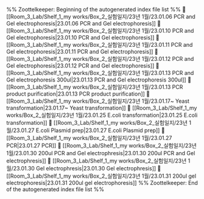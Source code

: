 %% Zoottelkeeper: Beginning of the autogenerated index file list  %%
📄 [[Room_3_Lab/Shelf_1_my works/Box_2_실험일지/23년 1월/23.01.06 PCR and Gel electrophoresis|23.01.06 PCR and Gel electrophoresis]]
📄 [[Room_3_Lab/Shelf_1_my works/Box_2_실험일지/23년 1월/23.01.10 PCR and Gel electrophoresis|23.01.10 PCR and Gel electrophoresis]]
📄 [[Room_3_Lab/Shelf_1_my works/Box_2_실험일지/23년 1월/23.01.11 PCR and Gel electrophoresis|23.01.11 PCR and Gel electrophoresis]]
📄 [[Room_3_Lab/Shelf_1_my works/Box_2_실험일지/23년 1월/23.01.12 PCR and Gel electrophoresis|23.01.12 PCR and Gel electrophoresis]]
📄 [[Room_3_Lab/Shelf_1_my works/Box_2_실험일지/23년 1월/23.01.13 PCR and Gel electrophoresis 300ul|23.01.13 PCR and Gel electrophoresis 300ul]]
📄 [[Room_3_Lab/Shelf_1_my works/Box_2_실험일지/23년 1월/23.01.13 PCR product purification|23.01.13 PCR product purification]]
📄 [[Room_3_Lab/Shelf_1_my works/Box_2_실험일지/23년 1월/23.01.17~ Yeast transformation|23.01.17~ Yeast transformation]]
📄 [[Room_3_Lab/Shelf_1_my works/Box_2_실험일지/23년 1월/23.01.25 E.coli transformation|23.01.25 E.coli transformation]]
📄 [[Room_3_Lab/Shelf_1_my works/Box_2_실험일지/23년 1월/23.01.27 E.coli Plasmid prep|23.01.27 E.coli Plasmid prep]]
📄 [[Room_3_Lab/Shelf_1_my works/Box_2_실험일지/23년 1월/23.01.27 PCR|23.01.27 PCR]]
📄 [[Room_3_Lab/Shelf_1_my works/Box_2_실험일지/23년 1월/23.01.30 200ul PCR and Gel electrophresis|23.01.30 200ul PCR and Gel electrophresis]]
📄 [[Room_3_Lab/Shelf_1_my works/Box_2_실험일지/23년 1월/23.01.30 Gel electrophresis|23.01.30 Gel electrophresis]]
📄 [[Room_3_Lab/Shelf_1_my works/Box_2_실험일지/23년 1월/23.01.31 200ul gel electrophoresis|23.01.31 200ul gel electrophoresis]]
%% Zoottelkeeper: End of the autogenerated index file list  %%
